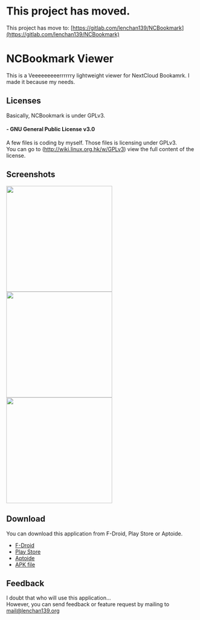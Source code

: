 # This project has moved.
This project has move to: [https://gitlab.com/lenchan139/NCBookmark](https://gitlab.com/lenchan139/NCBookmark)
# NCBookmark Viewer
This is a Veeeeeeeeerrrrrry lightweight viewer for NextCloud Bookamrk. I made it because my needs.   

## Licenses
Basically, NCBookmark is under GPLv3.

 
#### - GNU General Public License v3.0
  A few files is coding by myself. Those files is licensing under GPLv3.  
  You can go to (http://wiki.linux.org.hk/w/GPLv3) view the full content of the license.
## Screenshots
<img src="https://github.com/lenchan139/NCBookmark/raw/master/screenshots/photo_2017-04-15_17-12-21.jpg" width="280"> <img src="https://github.com/lenchan139/NCBookmark/raw/master/screenshots/photo_2017-04-15_17-12-19.jpg" width="280"> <img src="https://gitlab.com/lenchan139/NCBookmark/raw/master/screenshots/Screen_Shot_2018-07-27_at_13.26.20.png" width="280"> 
## Download
You can download this application from F-Droid, Play Store or Aptoide.
- [F-Droid](https://f-droid.org/packages/org.lenchan139.ncbookmark/)
- [Play Store](https://play.google.com/store/apps/details?id=org.lenchan139.ncbookmark)
- [Aptoide](https://nc-bookmark-viewer.en.aptoide.com/)
- [APK file](https://github.com/lenchan139/NCBookmark/blob/master/app/app-release.apk?raw=true)

## Feedback
I doubt that who will use this application...  
However, you can send feedback or feature request by mailing to mail@lenchan139.org
